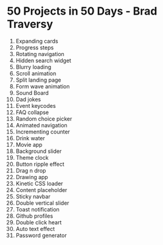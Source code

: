 # 50 Projects in 50 Days - Brad Traversy

1. Expanding cards
2. Progress steps
3. Rotating navigation
4. Hidden search widget
5. Blurry loading
6. Scroll animation
7. Split landing page
8. Form wave animation
9. Sound Board
10. Dad jokes
11. Event keycodes
12. FAQ collapse
13. Random choice picker
14. Animated navigation
15. Incrementing counter
16. Drink water
17. Movie app
18. Background slider
19. Theme clock
20. Button ripple effect
21. Drag n drop
22. Drawing app
23. Kinetic CSS loader
24. Content placeholder
25. Sticky navbar
26. Double vertical slider
27. Toast notification
28. Github profiles
29. Double click heart
30. Auto text effect
31. Password generator
